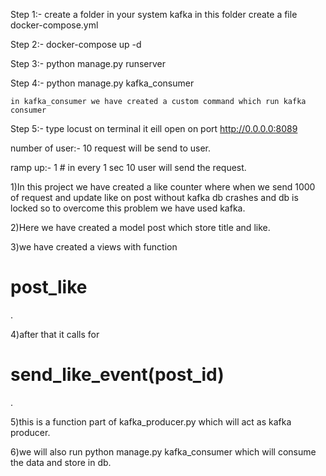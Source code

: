 Step 1:- create a folder in your system kafka in this folder create a file docker-compose.yml 

Step 2:- docker-compose up -d

Step 3:- python manage.py runserver

Step 4:- python manage.py kafka_consumer

``` in kafka_consumer we have created a custom command which run kafka consumer ```

Step 5:- type locust on terminal it eill open on port http://0.0.0.0:8089

number of user:- 10 request will be send to user.

ramp up:- 1 # in  every 1 sec 10 user will send the request.



1)In this project we have created a like counter where when we send 1000 of request and update like on post without kafka db crashes and db is locked so to overcome this problem 
we have used kafka.

2)Here we have created a model post which store title and like.

3)we have created a views with function <h1>post_like</h1> .

4)after that it calls for <h1>send_like_event(post_id)</h1>.

5)this is a function part of kafka_producer.py which will act as kafka producer.

6)we will also run python manage.py kafka_consumer which will consume the data and store in db.